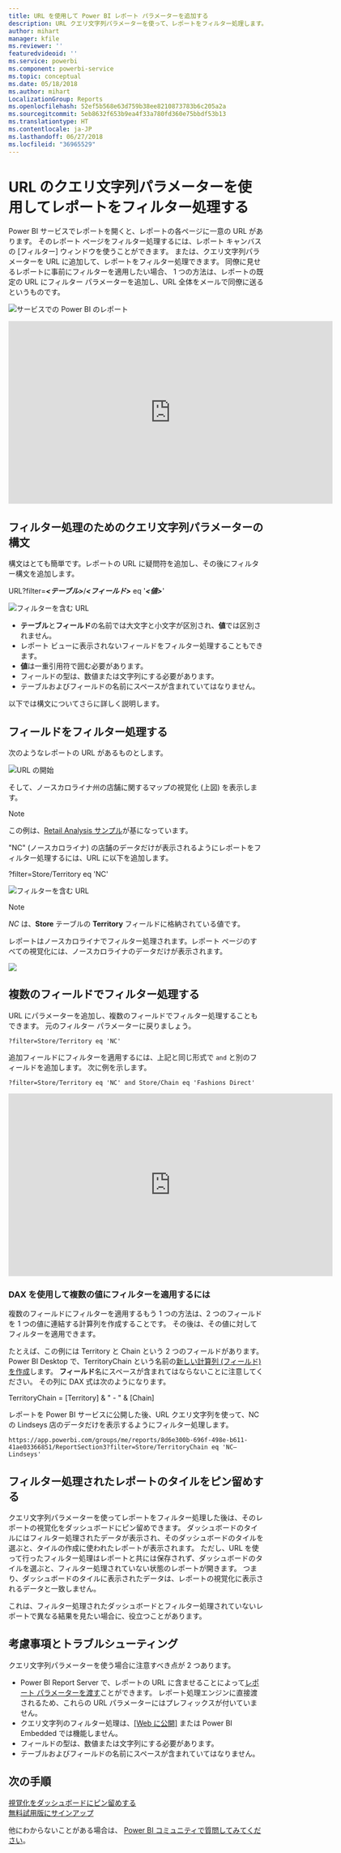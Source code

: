 ```yaml
---
title: URL を使用して Power BI レポート パラメーターを追加する
description: URL クエリ文字列パラメーターを使って、レポートをフィルター処理します。複数のフィールドでもフィルター処理できます。
author: mihart
manager: kfile
ms.reviewer: ''
featuredvideoid: ''
ms.service: powerbi
ms.component: powerbi-service
ms.topic: conceptual
ms.date: 05/18/2018
ms.author: mihart
LocalizationGroup: Reports
ms.openlocfilehash: 52ef5b568e63d759b38ee8210873783b6c205a2a
ms.sourcegitcommit: 5eb8632f653b9ea4f33a780fd360e75bbdf53b13
ms.translationtype: HT
ms.contentlocale: ja-JP
ms.lasthandoff: 06/27/2018
ms.locfileid: "36965529"
---
```

# <a name="filter-a-report-using-query-string-parameters-in-the-url"></a>URL のクエリ文字列パラメーターを使用してレポートをフィルター処理する
Power BI サービスでレポートを開くと、レポートの各ページに一意の URL があります。 そのレポート ページをフィルター処理するには、レポート キャンバスの [フィルター] ウィンドウを使うことができます。  または、クエリ文字列パラメーターを URL に追加して、レポートをフィルター処理できます。 同僚に見せるレポートに事前にフィルターを適用したい場合、 1 つの方法は、レポートの既定の URL にフィルター パラメーターを追加し、URL 全体をメールで同僚に送るというものです。

![サービスでの Power BI のレポート](media/service-url-filters/power-bi-report2.png)

<iframe width="640" height="360" src="https://www.youtube.com/embed/WQFtN8nvM4A?list=PLv2BtOtLblH3YE_Ycas5B1GtcoFfJXavO&amp;showinfo=0" frameborder="0" allowfullscreen></iframe>

## <a name="query-string-parameter-syntax-for-filtering"></a>フィルター処理のためのクエリ文字列パラメーターの構文
構文はとても簡単です。レポートの URL に疑問符を追加し、その後にフィルター構文を追加します。

URL?filter=***<テーブル>***/***<フィールド>*** eq '***<値>***'

![フィルターを含む URL](media/service-url-filters/power-bi-filter-urls7b.png)

* **テーブル**と**フィールド**の名前では大文字と小文字が区別され、**値**では区別されません。
* レポート ビューに表示されないフィールドをフィルター処理することもできます。
* **値**は一重引用符で囲む必要があります。
* フィールドの型は、数値または文字列にする必要があります。
* テーブルおよびフィールドの名前にスペースが含まれていてはなりません。

以下では構文についてさらに詳しく説明します。  

## <a name="filter-on-a-field"></a>フィールドをフィルター処理する
次のようなレポートの URL があるものとします。

![URL の開始](media/service-url-filters/power-bi-filter-urls6.png)

そして、ノースカロライナ州の店舗に関するマップの視覚化 (上図) を表示します。

>[!NOTE]
>この例は、[Retail Analysis サンプル](sample-datasets.md)が基になっています。
> 

"NC" (ノースカロライナ) の店舗のデータだけが表示されるようにレポートをフィルター処理するには、URL に以下を追加します。

?filter=Store/Territory eq 'NC'

![フィルターを含む URL](media/service-url-filters/power-bi-filter-urls7.png)

>[!NOTE]
>*NC* は、**Store** テーブルの **Territory** フィールドに格納されている値です。
> 
> 

レポートはノースカロライナでフィルター処理されます。レポート ページのすべての視覚化には、ノースカロライナのデータだけが表示されます。

![](media/service-url-filters/power-bi-report4.png)

## <a name="filter-on-multiple-fields"></a>複数のフィールドでフィルター処理する
URL にパラメーターを追加し、複数のフィールドでフィルター処理することもできます。 元のフィルター パラメーターに戻りましょう。

```
?filter=Store/Territory eq 'NC'
```

追加フィールドにフィルターを適用するには、上記と同じ形式で `and` と別のフィールドを追加します。 次に例を示します。

```
?filter=Store/Territory eq 'NC' and Store/Chain eq 'Fashions Direct'
```

<iframe width="640" height="360" src="https://www.youtube.com/embed/0sDGKxOaC8w?showinfo=0" frameborder="0" allowfullscreen></iframe>


### <a name="using-dax-to-filter-on-multiple-values"></a>DAX を使用して複数の値にフィルターを適用するには
複数のフィールドにフィルターを適用するもう 1 つの方法は、2 つのフィールドを 1 つの値に連結する計算列を作成することです。 その後は、その値に対してフィルターを適用できます。

たとえば、この例には Territory と Chain という 2 つのフィールドがあります。 Power BI Desktop で、TerritoryChain という名前の[新しい計算列 (フィールド) を作成](desktop-tutorial-create-calculated-columns.md)します。 **フィールド**名にスペースが含まれてはならないことに注意してください。 その列に DAX 式は次のようになります。

TerritoryChain = [Territory] & " - " & [Chain]

レポートを Power BI サービスに公開した後、URL クエリ文字列を使って、NC の Lindseys 店のデータだけを表示するようにフィルター処理します。

    https://app.powerbi.com/groups/me/reports/8d6e300b-696f-498e-b611-41ae03366851/ReportSection3?filter=Store/TerritoryChain eq 'NC–Lindseys'

## <a name="pin-a-tile-from-a-filtered-report"></a>フィルター処理されたレポートのタイルをピン留めする
クエリ文字列パラメーターを使ってレポートをフィルター処理した後は、そのレポートの視覚化をダッシュボードにピン留めできます。 ダッシュボードのタイルにはフィルター処理されたデータが表示され、そのダッシュボードのタイルを選ぶと、タイルの作成に使われたレポートが表示されます。  ただし、URL を使って行ったフィルター処理はレポートと共には保存されず、ダッシュボードのタイルを選ぶと、フィルター処理されていない状態のレポートが開きます。  つまり、ダッシュボードのタイルに表示されたデータは、レポートの視覚化に表示されるデータと一致しません。

これは、フィルター処理されたダッシュボードとフィルター処理されていないレポートで異なる結果を見たい場合に、役立つことがあります。

## <a name="considerations-and-troubleshooting"></a>考慮事項とトラブルシューティング
クエリ文字列パラメーターを使う場合に注意すべき点が 2 つあります。

* Power BI Report Server で、レポートの URL に含ませることによって[レポート パラメーターを渡す](https://docs.microsoft.com/sql/reporting-services/pass-a-report-parameter-within-a-url?view=sql-server-2017.md)ことができます。 レポート処理エンジンに直接渡されるため、これらの URL パラメーターにはプレフィックスが付いていません。 
* クエリ文字列のフィルター処理は、[[Web に公開]](service-publish-to-web.md) または Power BI Embedded では機能しません。   
* フィールドの型は、数値または文字列にする必要があります。
* テーブルおよびフィールドの名前にスペースが含まれていてはなりません。

## <a name="next-steps"></a>次の手順
[視覚化をダッシュボードにピン留めする](service-dashboard-pin-tile-from-report.md)  
[無料試用版にサインアップ](https://powerbi.microsoft.com/get-started/)

他にわからないことがある場合は、 [Power BI コミュニティで質問してみてください](http://community.powerbi.com/)。

